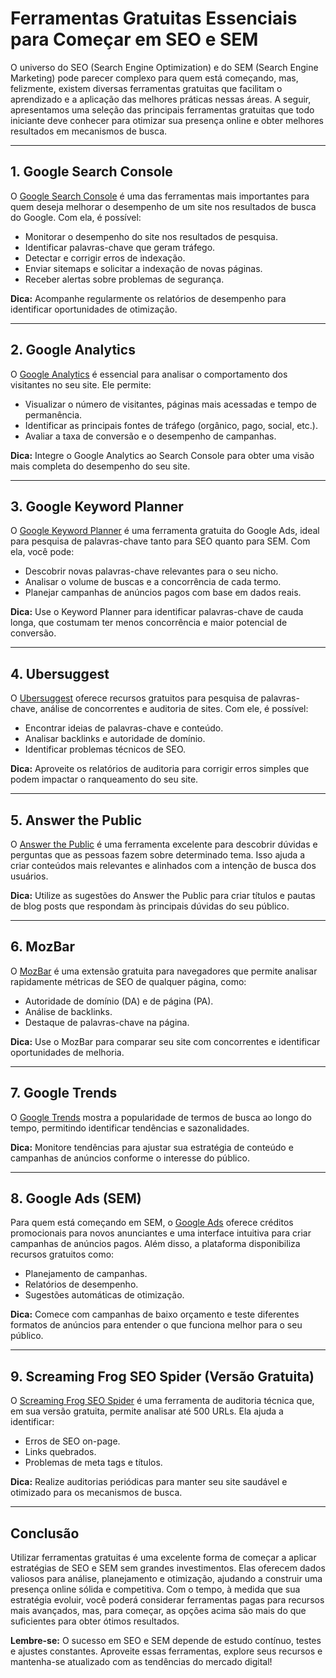 
# Ferramentas Gratuitas Essenciais para Começar em SEO e SEM

O universo do SEO (Search Engine Optimization) e do SEM (Search Engine Marketing) pode parecer complexo para quem está começando, mas, felizmente, existem diversas ferramentas gratuitas que facilitam o aprendizado e a aplicação das melhores práticas nessas áreas. A seguir, apresentamos uma seleção das principais ferramentas gratuitas que todo iniciante deve conhecer para otimizar sua presença online e obter melhores resultados em mecanismos de busca.

---

## 1. **Google Search Console**

O [Google Search Console](https://search.google.com/search-console/about) é uma das ferramentas mais importantes para quem deseja melhorar o desempenho de um site nos resultados de busca do Google. Com ela, é possível:

- Monitorar o desempenho do site nos resultados de pesquisa.
- Identificar palavras-chave que geram tráfego.
- Detectar e corrigir erros de indexação.
- Enviar sitemaps e solicitar a indexação de novas páginas.
- Receber alertas sobre problemas de segurança.

**Dica:** Acompanhe regularmente os relatórios de desempenho para identificar oportunidades de otimização.

---

## 2. **Google Analytics**

O [Google Analytics](https://analytics.google.com/) é essencial para analisar o comportamento dos visitantes no seu site. Ele permite:

- Visualizar o número de visitantes, páginas mais acessadas e tempo de permanência.
- Identificar as principais fontes de tráfego (orgânico, pago, social, etc.).
- Avaliar a taxa de conversão e o desempenho de campanhas.

**Dica:** Integre o Google Analytics ao Search Console para obter uma visão mais completa do desempenho do seu site.

---

## 3. **Google Keyword Planner**

O [Google Keyword Planner](https://ads.google.com/home/tools/keyword-planner/) é uma ferramenta gratuita do Google Ads, ideal para pesquisa de palavras-chave tanto para SEO quanto para SEM. Com ela, você pode:

- Descobrir novas palavras-chave relevantes para o seu nicho.
- Analisar o volume de buscas e a concorrência de cada termo.
- Planejar campanhas de anúncios pagos com base em dados reais.

**Dica:** Use o Keyword Planner para identificar palavras-chave de cauda longa, que costumam ter menos concorrência e maior potencial de conversão.

---

## 4. **Ubersuggest**

O [Ubersuggest](https://neilpatel.com/ubersuggest/) oferece recursos gratuitos para pesquisa de palavras-chave, análise de concorrentes e auditoria de sites. Com ele, é possível:

- Encontrar ideias de palavras-chave e conteúdo.
- Analisar backlinks e autoridade de domínio.
- Identificar problemas técnicos de SEO.

**Dica:** Aproveite os relatórios de auditoria para corrigir erros simples que podem impactar o ranqueamento do seu site.

---

## 5. **Answer the Public**

O [Answer the Public](https://answerthepublic.com/) é uma ferramenta excelente para descobrir dúvidas e perguntas que as pessoas fazem sobre determinado tema. Isso ajuda a criar conteúdos mais relevantes e alinhados com a intenção de busca dos usuários.

**Dica:** Utilize as sugestões do Answer the Public para criar títulos e pautas de blog posts que respondam às principais dúvidas do seu público.

---

## 6. **MozBar**

O [MozBar](https://moz.com/products/pro/seo-toolbar) é uma extensão gratuita para navegadores que permite analisar rapidamente métricas de SEO de qualquer página, como:

- Autoridade de domínio (DA) e de página (PA).
- Análise de backlinks.
- Destaque de palavras-chave na página.

**Dica:** Use o MozBar para comparar seu site com concorrentes e identificar oportunidades de melhoria.

---

## 7. **Google Trends**

O [Google Trends](https://trends.google.com/) mostra a popularidade de termos de busca ao longo do tempo, permitindo identificar tendências e sazonalidades.

**Dica:** Monitore tendências para ajustar sua estratégia de conteúdo e campanhas de anúncios conforme o interesse do público.

---

## 8. **Google Ads (SEM)**

Para quem está começando em SEM, o [Google Ads](https://ads.google.com/) oferece créditos promocionais para novos anunciantes e uma interface intuitiva para criar campanhas de anúncios pagos. Além disso, a plataforma disponibiliza recursos gratuitos como:

- Planejamento de campanhas.
- Relatórios de desempenho.
- Sugestões automáticas de otimização.

**Dica:** Comece com campanhas de baixo orçamento e teste diferentes formatos de anúncios para entender o que funciona melhor para o seu público.

---

## 9. **Screaming Frog SEO Spider (Versão Gratuita)**

O [Screaming Frog SEO Spider](https://www.screamingfrog.co.uk/seo-spider/) é uma ferramenta de auditoria técnica que, em sua versão gratuita, permite analisar até 500 URLs. Ela ajuda a identificar:

- Erros de SEO on-page.
- Links quebrados.
- Problemas de meta tags e títulos.

**Dica:** Realize auditorias periódicas para manter seu site saudável e otimizado para os mecanismos de busca.

---

## Conclusão

Utilizar ferramentas gratuitas é uma excelente forma de começar a aplicar estratégias de SEO e SEM sem grandes investimentos. Elas oferecem dados valiosos para análise, planejamento e otimização, ajudando a construir uma presença online sólida e competitiva. Com o tempo, à medida que sua estratégia evoluir, você poderá considerar ferramentas pagas para recursos mais avançados, mas, para começar, as opções acima são mais do que suficientes para obter ótimos resultados.

**Lembre-se:** O sucesso em SEO e SEM depende de estudo contínuo, testes e ajustes constantes. Aproveite essas ferramentas, explore seus recursos e mantenha-se atualizado com as tendências do mercado digital!
```